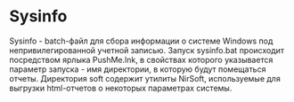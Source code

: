 Sysinfo
======

Sysinfo - batch-файл для сбора информации о системе Windows под непривилегированной учетной записью.
Запуск sysinfo.bat происходит посредством ярлыка PushMe.lnk, в свойствах которого указывается параметр запуска - имя директории, в которую будут помещаться отчеты.
Директория soft содержит утилиты NirSoft, используемые для выгрузки html-отчетов о некоторых параметрах системы.
